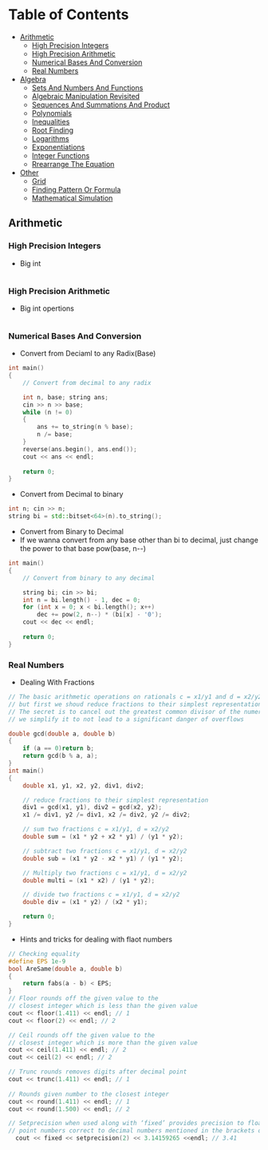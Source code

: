 Table of Contents
================= 
- [Arithmetic](#arithmetic)
    * [High Precision Integers](#high-precision-integers)
    * [High Precision Arithmetic](#high-precision-arithmetic)
    * [Numerical Bases And Conversion](#numerical-bases-and-conversion)
    * [Real Numbers](#real-numbers)
 - [Algebra](#sup-topic-name)
    * [Sets And Numbers And Functions](#sets-and-numbers-and-functions)
    * [Algebraic Manipulation Revisited](#algebraic-manipulation-revisited)
    * [Sequences And Summations And Product](#sequences-and-summations-and-product)
    * [Polynomials](#polynomials)
    * [Inequalities](#inequalities)
    * [Root Finding](#root-finding)
    * [Logarithms](#logarithms)
    * [Exponentiations](#exponentiations)
    * [Integer Functions](#integer-functions)
    * [Rrearrange The Equation](#rearrange-the-equation)
 - [Other](other)
    * [Grid](#grid)
    * [Finding Pattern Or Formula](#finding-pattern-or-formula)
    * [Mathematical Simulation](#mathematical-simulation)
   
## Arithmetic
### High Precision Integers
- Big int
  ```cpp
  ```
### High Precision Arithmetic
- Big int opertions
  ```cpp
  ```
### Numerical Bases And Conversion
- Convert from Deciaml to any Radix(Base)
```cpp
int main()
{
	// Convert from decimal to any radix

	int n, base; string ans;
	cin >> n >> base;
	while (n != 0)
	{
		ans += to_string(n % base);
		n /= base;
	}
	reverse(ans.begin(), ans.end());
	cout << ans << endl;
	
	return 0;
}
  ```
- Convert from Decimal to binary
```cpp
int n; cin >> n;
string bi = std::bitset<64>(n).to_string();
```
- Convert from Binary to Decimal
- If we wanna convert from any base other than bi to decimal, just change the power to that base pow(base, n--)
```cpp
int main()
{
	// Convert from binary to any decimal

	string bi; cin >> bi;
	int n = bi.length() - 1, dec = 0;
	for (int x = 0; x < bi.length(); x++)
		dec += pow(2, n--) * (bi[x] - '0');
	cout << dec << endl;
	
	return 0;
}

```
### Real Numbers
- Dealing With Fractions
```cpp
// The basic arithmetic operations on rationals c = x1/y1 and d = x2/y2 are easy to program,
// but first we shoud reduce fractions to their simplest representation,replace 2/4 by 1/2
// The secret is to cancel out the greatest common divisor of the numerator and the denominator
// we simplify it to not lead to a significant danger of overflows

double gcd(double a, double b)
{
	if (a == 0)return b;
	return gcd(b % a, a);
}
int main()
{
	double x1, y1, x2, y2, div1, div2;

	// reduce fractions to their simplest representation
	div1 = gcd(x1, y1), div2 = gcd(x2, y2);
	x1 /= div1, y2 /= div1, x2 /= div2, y2 /= div2;

	// sum two fractions c = x1/y1, d = x2/y2
	double sum = (x1 * y2 + x2 * y1) / (y1 * y2);

	// subtract two fractions c = x1/y1, d = x2/y2
	double sub = (x1 * y2 - x2 * y1) / (y1 * y2);

	// Multiply two fractions c = x1/y1, d = x2/y2
	double multi = (x1 * x2) / (y1 * y2);

	// divide two fractions c = x1/y1, d = x2/y2
	double div = (x1 * y2) / (x2 * y1);

	return 0;
}

```
- Hints and tricks for dealing with flaot numbers
```cpp
// Checking equality
#define EPS 1e-9
bool AreSame(double a, double b)
{
    return fabs(a - b) < EPS;
}
// Floor rounds off the given value to the
// closest integer which is less than the given value
cout << floor(1.411) << endl; // 1
cout << floor(2) << endl; // 2

// Ceil rounds off the given value to the 
// closest integer which is more than the given value
cout << ceil(1.411) << endl; // 2
cout << ceil(2) << endl; // 2

// Trunc rounds removes digits after decimal point
cout << trunc(1.411) << endl; // 1
 
// Rounds given number to the closest integer
cout << round(1.411) << endl; // 1 
cout << round(1.500) << endl; // 2

// Setprecision when used along with ‘fixed’ provides precision to floating 
// point numbers correct to decimal numbers mentioned in the brackets of the setprecison
  cout << fixed << setprecision(2) << 3.14159265 <<endl; // 3.41

```
